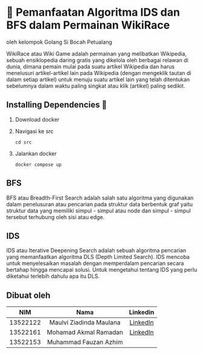 # 💎  Pemanfaatan Algoritma IDS dan BFS dalam Permainan WikiRace
oleh kelompok Golang Si Bocah Petualang

WikiRace atau Wiki Game adalah permainan yang melibatkan Wikipedia, sebuah
 ensiklopedia daring gratis yang dikelola oleh berbagai relawan di dunia, dimana pemain
 mulai pada suatu artikel Wikipedia dan harus menelusuri artikel-artikel lain pada Wikipedia
 (dengan mengeklik tautan di dalam setiap artikel) untuk menuju suatu artikel lain yang telah
 ditentukan sebelumnya dalam waktu paling singkat atau klik (artikel) paling sedikit.

## Installing Dependencies 🔨

1. Download docker

2. Navigasi ke src

    ```
    cd src
    ```

3. Jalankan docker
    ```
    docker compose up
    ```

## BFS
BFS atau Breadth-First Search adalah salah satu algoritma yang digunakan dalam  penelusuran atau pencarian pada struktur data berbentuk graf yaitu struktur data yang memiliki simpul - simpul atau node dan simpul - simpul tersebut terhubung oleh sisi atau edge. 

## IDS
IDS atau Iterative Deepening Search adalah sebuah algoritma pencarian yang memanfaatkan algoritma DLS (Depth Limited Search). IDS mencoba untuk menyelesaikan masalah dengan memperdalam pencarian secara bertahap hingga mencapai solusi. Untuk mengetahui tentang IDS yang perlu diketahui terlebih dahulu apa itu DLS.

## Dibuat oleh
| NIM | Nama | Linkedin |
| :---: | :---: | :---: |
| 13522122 | Maulvi Ziadinda Maulana | [LinkedIn](https://www.linkedin.com/in/maulvi-ziadinda-maulana-02b1a5225/) |
| 13522161 | Mohamad Akmal Ramadan | [LinkedIn](https://www.linkedin.com/in/akmalrmn/) |
| 13522153 | Muhammad Fauzan Azhim |  |
